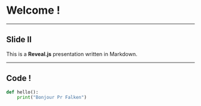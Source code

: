 # Welcome !

---

## Slide II

This is a   **Reveal.js** presentation written in Markdown.

---

## Code !

```python
def hello():
    print("Bonjour Pr Falken")